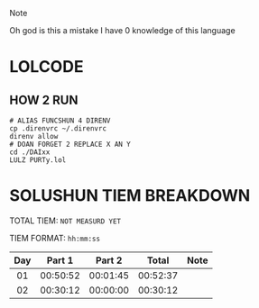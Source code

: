> [!NOTE]
> Oh god is this a mistake
> I have 0 knowledge of this language

# LOLCODE

## HOW 2 RUN

```
# ALIAS FUNCSHUN 4 DIRENV
cp .direnvrc ~/.direnvrc
direnv allow
# DOAN FORGET 2 REPLACE X AN Y
cd ./DAIxx
LULZ PURTy.lol
```

# SOLUSHUN TIEM BREAKDOWN

TOTAL TIEM: `NOT MEASURD YET`

TIEM FORMAT: `hh:mm:ss`


|  Day  |  Part 1  |  Part 2  |  Total   |                         Note                         |
|:-----:|:--------:|:--------:|:--------:|:----------------------------------------------------:|
|  01   | 00:50:52 | 00:01:45 | 00:52:37 |                                                      |
|  02   | 00:30:12 | 00:00:00 | 00:30:12 |                                                      |